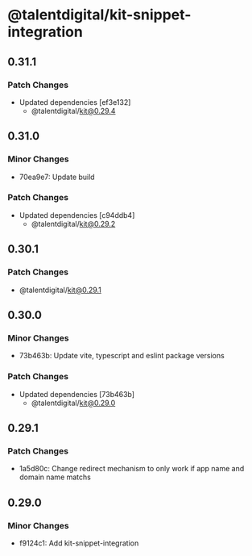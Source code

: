 # @talentdigital/kit-snippet-integration

## 0.31.1

### Patch Changes

- Updated dependencies [ef3e132]
  - @talentdigital/kit@0.29.4

## 0.31.0

### Minor Changes

- 70ea9e7: Update build

### Patch Changes

- Updated dependencies [c94ddb4]
  - @talentdigital/kit@0.29.2

## 0.30.1

### Patch Changes

- @talentdigital/kit@0.29.1

## 0.30.0

### Minor Changes

- 73b463b: Update vite, typescript and eslint package versions

### Patch Changes

- Updated dependencies [73b463b]
  - @talentdigital/kit@0.29.0

## 0.29.1

### Patch Changes

- 1a5d80c: Change redirect mechanism to only work if app name and domain name matchs

## 0.29.0

### Minor Changes

- f9124c1: Add kit-snippet-integration
